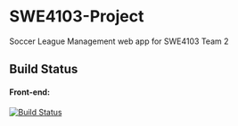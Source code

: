 # SWE4103-Project
Soccer League Management web app for SWE4103 Team 2

## Build Status
#### Front-end: 
[![Build Status](https://dev.azure.com/creath/creath/_apis/build/status/carreath.SWE4103-Project)](https://dev.azure.com/creath/creath/_build/latest?definitionId=1)
